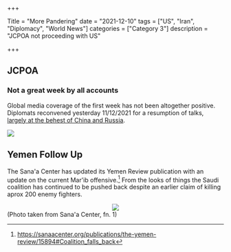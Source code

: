 +++

Title = "More Pandering"
date = "2021-12-10"
tags = ["US", "Iran", "Diplomacy", "World News"]
categories = ["Category 3"]
description = "JCPOA not proceeding with US"

+++

## JCPOA

### Not a great week by all accounts

Global media coverage of the first week has not been altogether positive. Diplomats reconvened yesterday 11/12/2021 for a resumption of talks, <u>[largely at the behest of China and Russia](https://www.theguardian.com/world/2021/dec/09/iran-nuclear-deal-pulled-back-from-brink-of-collapse-as-talks-resume-in-vienna)</u>. 

![](https://ta.34353.org/t/004ba680-59cd-11ec-b5e4-149d997d632d)



## Yemen Follow Up

The Sana'a Center has updated its Yemen Review publication with an update on the current Mar'ib offensive.[^1] From the looks of things the Saudi coalition has continued to be pushed back despite an earlier claim of killing aprox 200 enemy fighters.  

<center><img src="https://sanaacenter.org/wp-content/uploads/2021/12/Marib-Governorate-Zones-of-Control-November-30-2021-1-2048x1499.png" style="zoom:0%;" /></center> (Photo taken from Sana'a Center, fn. 1)

[^1]: https://sanaacenter.org/publications/the-yemen-review/15894#Coalition_falls_back

